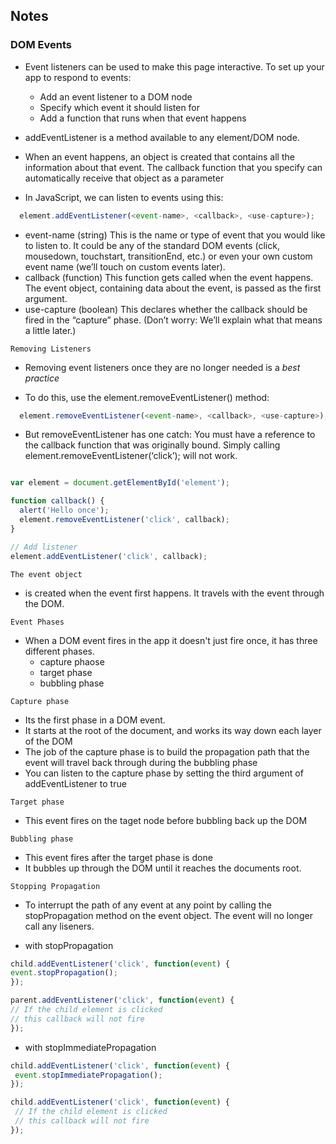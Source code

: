 ## Notes

### DOM Events

- Event listeners can be used to make this page interactive. To set up your app to respond to events:

  - Add an event listener to a DOM node
  - Specify which event it should listen for
  - Add a function that runs when that event happens

- addEventListener is a method available to any element/DOM node.

- When an event happens, an object is created that contains all the information about  that event. The callback function that you specify can automatically receive that object as a parameter

- In JavaScript, we can listen to events using this:

``` javascript
  element.addEventListener(<event-name>, <callback>, <use-capture>);
```
  - event-name (string) This is the name or type of event that you would like to listen to. It could be any of the standard DOM events (click, mousedown, touchstart, transitionEnd, etc.) or even your own custom event name (we’ll touch on custom events later).
  - callback (function) This function gets called when the event happens. The event object, containing data about the event, is passed as the first argument.
  - use-capture (boolean) This declares whether the callback should be fired in the “capture” phase. (Don’t worry: We’ll explain what that means a little later.)

  `Removing Listeners`
 
 - Removing event listeners once they are no longer needed is a *best practice*

 - To do this, use the element.removeEventListener() method:

``` javascript
  element.removeEventListener(<event-name>, <callback>, <use-capture>);
```
- But removeEventListener has one catch: You must have a reference to the callback function that was originally bound. Simply calling element.removeEventListener(‘click’); will not work.

```javascript

var element = document.getElementById('element');

function callback() {
  alert('Hello once');
  element.removeEventListener('click', callback);
}

// Add listener
element.addEventListener('click', callback);

```

`The event object`

 - is created when the event first happens. It travels with the event through the DOM.

`Event Phases`

  - When a DOM event fires in the app it doesn't just fire once, it has three different phases. 
    - capture phaose
    - target phase
    - bubbling phase
  
`Capture phase`

  - Its the first phase in a DOM event. 
  - It starts at the root of the document, and works its way down each layer of the DOM
  - The job of the capture phase is to build the propagation path that the event will travel back through during the bubbling phase
  - You can listen to the capture phase by setting the third argument of addEventListener to true

`Target phase`

  - This event fires on the taget node before bubbling back up the DOM

`Bubbling phase`

  - This event fires after the target phase is done
  - It bubbles up through the DOM until it reaches the documents root.
  
`Stopping Propagation`
  
  - To interrupt the path of any event at any point by calling the stopPropagation method on the event object. The event will no longer call any liseners.

  - with stopPropagation
  ``` javascript
child.addEventListener('click', function(event) {
 event.stopPropagation();
});

parent.addEventListener('click', function(event) {
 // If the child element is clicked
 // this callback will not fire
});
  ``` 
- with stopImmediatePropagation
``` javascript
child.addEventListener('click', function(event) {
 event.stopImmediatePropagation();
});

child.addEventListener('click', function(event) {
 // If the child element is clicked
 // this callback will not fire
});
```